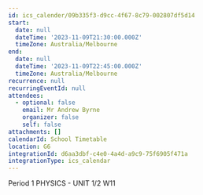 ```yaml
---
id: ics_calender/09b335f3-d9cc-4f67-8c79-002807df5d14
start:
  date: null
  dateTime: '2023-11-09T21:30:00.000Z'
  timeZone: Australia/Melbourne
end:
  date: null
  dateTime: '2023-11-09T22:45:00.000Z'
  timeZone: Australia/Melbourne
recurrence: null
recurringEventId: null
attendees:
  - optional: false
    email: Mr Andrew Byrne
    organizer: false
    self: false
attachments: []
calendarId: School Timetable
location: G6
integrationId: d6aa3dbf-c4e0-4a4d-a9c9-75f6905f471a
integrationType: ics_calendar
---
```

Period 1
PHYSICS - UNIT 1/2 W11